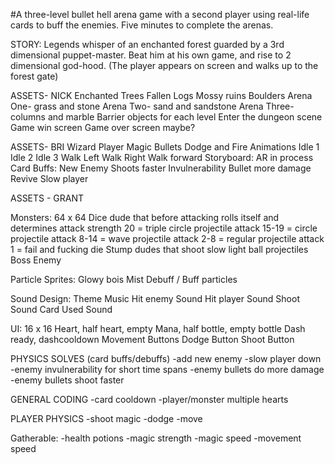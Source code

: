 #A three-level bullet hell arena game with a second player using real-life cards to buff the enemies. Five minutes to complete the arenas.

STORY:
Legends whisper of an enchanted forest guarded by a 3rd dimensional puppet-master. Beat him at his own game, and rise to 2 dimensional god-hood.
(The player appears on screen and walks up to the forest gate)

ASSETS- NICK
Enchanted Trees
Fallen Logs
Mossy ruins
Boulders
Arena One- grass and stone
Arena Two- sand and sandstone
Arena Three- columns and marble
Barrier objects for each level
Enter the dungeon scene
Game win screen
Game over screen maybe?

ASSETS- BRI
Wizard Player
Magic Bullets
Dodge and Fire Animations
Idle 1
Idle 2
Idle 3
Walk Left
Walk Right
Walk forward
Storyboard:
AR in process
Card Buffs:
New Enemy
Shoots faster
Invulnerability
Bullet more damage
Revive
Slow player


ASSETS - GRANT

Monsters: 64 x 64
Dice dude that before attacking rolls itself and determines attack strength
	20 = triple circle projectile attack
	15-19 = circle projectile attack
	8-14 = wave projectile attack
	2-8 = regular projectile attack
	1 = fail and fucking die
Stump dudes that shoot slow light ball projectiles
Boss Enemy

Particle Sprites:
Glowy bois
Mist
Debuff / Buff particles

Sound Design:
Theme Music
Hit enemy Sound
Hit player Sound
Shoot Sound
Card Used Sound

UI: 16 x 16
Heart, half heart, empty
Mana, half bottle, empty bottle
Dash ready, dashcooldown
Movement Buttons
Dodge Button
Shoot Button

PHYSICS SOLVES (card buffs/debuffs)
-add new enemy
-slow player down
-enemy invulnerability for short time spans
-enemy bullets do more damage
-enemy bullets shoot faster

GENERAL CODING
-card cooldown
-player/monster multiple hearts

PLAYER PHYSICS
-shoot magic
-dodge
-move

Gatherable:
-health potions
-magic strength
-magic speed
-movement speed
